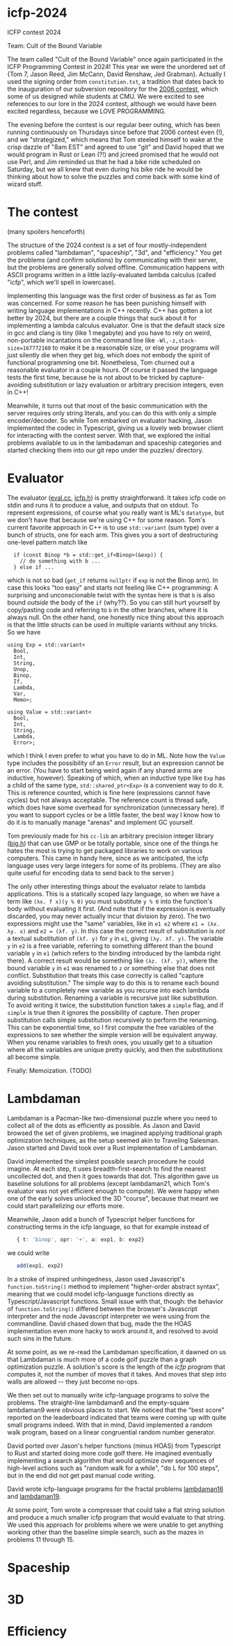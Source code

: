 # icfp-2024
ICFP contest 2024

Team: Cult of the Bound Variable

The team called "Cult of the Bound Variable" once again participated
in the ICFP Programming Contest in 2024! This year we were the
unordered set of {Tom 7, Jason Reed, Jim McCann, David Renshaw, Jed
Grabman}. Actually I used the signing order from `constitution.txt`, a
tradition that dates back to the inauguration of our subversion
repository for the [2006 contest](http://boundvariable.org/), which
some of us designed while students at CMU. We were excited to see
references to our lore in the 2024 contest, although we would have
been excited regardless, because we LOVE PROGRAMMING.

The evening before the contest is our regular beer outing, which has
been running continuously on Thursdays since before that 2006 contest
even (!), and we "strategized," which means that Tom steeled himself
to wake at the crisp dazzle of "8am EST" and agreed to use "git" and
David hoped that we would program in Rust or Lean (?!) and jcreed
promised that he would not use Perl, and Jim reminded us that he had a
bike ride scheduled on Saturday, but we all knew that even during his
bike ride he would be thinking about how to solve the puzzles and
come back with some kind of wizard stuff.

# The contest

(many spoilers henceforth)

The structure of the 2024 contest is a set of four mostly-independent
problems called "lambdaman", "spaceship", "3d", and "efficiency."
You get the problems (and confirm solutions) by communicating with their
server, but the problems are generally solved offline. Communication
happens with ASCII programs written in a little lazily-evaluated lambda
calculus (called "icfp", which we'll spell in lowercase).

Implementing this language was the first order of business as far as
Tom was concerned. For some reason he has been punishing himself with
writing language implementations in C++ recently. C++ has gotten a lot
better by 2024, but there are a couple things that suck about it for
implementing a lambda calculus evaluator. One is that the default
stack size in gcc and clang is tiny (like 1 megabyte) and you have to
rely on weird, non-portable incantations on the command line like
`-Wl,-z,stack-size=167772160` to make it be a reasonable size, or else
your programs will just silently die when they get big, which does
not embody the spirit of functional programming one bit. Nonetheless,
Tom churned out a reasonable evaluator in a couple hours. Of course
it passed the language tests the first time, because he is not about
to be tricked by capture-avoiding substitution or lazy evaluation or
arbitrary precision integers, even in C++!

Meanwhile, it turns out that most of the basic communication with the
server requires only string literals, and you can do this with only a
simple encoder/decoder. So while Tom embarked on evaluator hacking,
Jason implemented the codec in Typescript, giving us a lovely web
browser client for interacting with the contest server. With that,
we explored the initial problems available to us in the lambadaman
and spaceship categories and started checking them into our git repo
under the puzzles/ directory.

# Evaluator

The evaluator ([eval.cc](cc/eval.cc), [icfp.h](cc/icfp.h)) is pretty
straightforward. It takes icfp code on stdin and runs it to produce a
value, and outputs that on stdout. To represent expressions, of course
what you really want is ML's `datatype`, but we don't have that
because we're using C++ for some reason. Tom's current favorite
approach in C++ is to use `std::variant` (sum type) over a bunch of
structs, one for each arm. This gives you a sort of destructuring
one-level pattern match like
```
  if (const Binop *b = std::get_if<Binop>(&exp)) {
    // do something with b ...
  } else if ...
```
which is not so bad (`get_if` returns `nullptr` if `exp` is not the Binop
arm). In case this looks "too easy" and starts not feeling like C++
programming: A surprising and unconscionable twist with the syntax here
is that `b` is also bound _outside_ the body of the `if` (why??). So
you can still hurt yourself by copy/pasting code and referring to `b`
in the other branches, where it is always null. On the other hand,
one honestly nice thing about this approach is that the little structs
can be used in multiple variants without any tricks. So we have
```
using Exp = std::variant<
  Bool,
  Int,
  String,
  Unop,
  Binop,
  If,
  Lambda,
  Var,
  Memo>;

using Value = std::variant<
  Bool,
  Int,
  String,
  Lambda,
  Error>;
```
which I think I even prefer to what you have to do in ML. Note how the
`Value` type includes the possibility of an `Error` result, but an
expression cannot be an error. (You have to start being weird again if
any shared arms are inductive, however). Speaking of which, when an
inductive type like `Exp` has a child of the same type,
`std::shared_ptr<Exp>` is a convenient way to do it. This is reference
counted, which is fine here (expressions cannot have cycles) but not
always acceptable. The reference count is thread safe, which does have
some overhead for synchronization (unnecessary here). If you want to
support cycles or be a little faster, the best way I know how to do it
is to manually manage "arenas" and implement GC yourself.

Tom previously made for his `cc-lib` an arbitrary precision integer
library ([big.h](cc-lib/bignum/big.h)) that can use GMP or be
totally portable, since one of the things he hates the most is
trying to get packaged libraries to work on various computers. This
came in handy here, since as we anticipated, the icfp language uses
very large integers for some of its problems. (They are also quite
useful for encoding data to send back to the server.)

The only other interesting things about the evaluator relate to lambda
applications. This is a statically scoped lazy language, so when we
have a term like `(λx. f x)(y % 0)` you must substitute `y % 0` into
the function's body without evaluating it first. (And note that if the
expression is eventually discarded, you may never actually incur that
division by zero). The two expressions might use the "same" variables,
like in `e1 e2` where `e1 = (λx. λy. x)` and `e2 = (λf. y)`. In this
case the correct result of substitution is _not_ a textual
substitution of `(λf. y)` for `y` in `e1`, giving `(λy. λf. y)`. The
variable `y` in `e2` is a free variable, referring to something
different than the bound variable `y` in `e1` (which refers to the
binding introduced by the lambda right there). A correct result would
be something like `(λz. (λf. y))`, where the bound variable `y` in
`e1` was renamed to `z` or something else that does not conflict.
Substitution that treats this case correctly is called "capture
avoiding substitution." The simple way to do this is to rename each
bound variable to a completely new variable as you recurse into each
lambda during substitution. Renaming a variable is recursive just like
substitution. To avoid writing it twice, the substitution function
takes a `simple` flag, and if `simple` is true then it ignores the
possibility of capture. Then proper substitution calls simple
substitution recursively to perform the renaming. This can be
exponential time, so I first compute the free variables of the
expressions to see whether the simple version will be equivalent
anyway. When you rename variables to fresh ones, you usually get to a
situation where all the variables are unique pretty quickly, and then
the substitutions all become simple.

Finally: Memoization. (TODO)

# Lambdaman

Lambdaman is a Pacman-like two-dimensional puzzle where you need to
collect all of the dots as efficiently as possible. As Jason and
David browsed the set of given problems, we imagined applying
traditional graph optimization techniques, as the setup seemed akin
to Traveling Salesman. Jason started and David took over a Rust
implementation of Lambdaman.

David implemented the simplest possible search procedure he could
imagine. At each step, it uses breadth-first-search to find the
nearest uncollected dot, and then it goes towards that dot. This
algorithm gave us baseline solutions for all problems (except
lambdaman21, which Tom's evaluator was not yet efficient enough to
compute). We were happy when one of the early solves unlocked the 3D
"course", because that meant we could start parallelizing our efforts
more.

Meanwhile, Jason add a bunch of Typescript helper functions for
constructing terms in the icfp language, so that for example instead
of

```typescript
   { t: 'binop', opr: '+', a: exp1, b: exp2}
```
we could write
```typescript
   add(exp1, exp2)
```

In a stroke of inspired unhingedness, Jason used Javascript's
`function.toString()` method to implement "higher-order abstract
syntax", meaning that we could model icfp-language functions directly
as Typescript/Javascript functions. Small issue with that, though:
the behavior of `function.toString()` differed between the browser's
Javascript interpreter and the node Javascript interpreter we were
using from the commandline. David chased down that bug, made the
the HOAS implementation even more hacky to work around it, and
resolved to avoid such sins in the future.

At some point, as we re-read the Lambdaman specification, it dawned
on us that Lambdaman is much more of a code golf puzzle than a
graph optimization puzzle. A solution's score is the length of
the *icfp program* that computes it, not the number of moves that
it takes. And moves that step into walls are allowed -- they just
become no-ops.

We then set out to manually write icfp-language programs to solve the
problems. The straight-line lambdaman6 and the empty-square lambdaman9
were obvious places to start. We noticed that the "best score" reported
on the leaderboard indicated that teams were coming up with quite
small programs indeed. With that in mind, David implemented a random
walk program, based on a linear congruential random number generator.

David ported over Jason's helper functions (minus HOAS) from
Typescript to Rust and started doing more code golf there. He imagined
eventually implementing a search algorithm that would optimize over
sequences of high-level actions such as "random walk for a while", "do
L for 100 steps", but in the end did not get past manual code
writing.

David wrote icfp-language programs for the fractal problems
[lambdaman16](lambdaman-solver/src/bin/lambdaman16.rs) and
[lambdaman19](lambdaman-solver/src/bin/lambdaman19.rs).

At some point, Tom wrote a compresser that could take a flat string
solution and produce a much smaller icfp program that would evaluate
to that string. We used this approach for problems where we were unable
to get anything working other than the baseline simple search, such as
the mazes in problems 11 through 15.

# Spaceship

# 3D

# Efficiency
